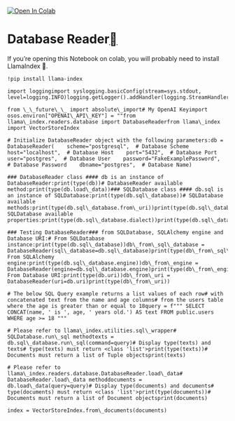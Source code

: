 [![Open In Colab](https://colab.research.google.com/assets/colab-badge.svg)](https://colab.research.google.com/github/jerryjliu/llama_index/blob/main/docs/examples/data_connectors/DatabaseReaderDemo.ipynb)

Database Reader[](#database-reader "Permalink to this heading")
================================================================

If you’re opening this Notebook on colab, you will probably need to install LlamaIndex 🦙.


```
!pip install llama-index
```

```
import loggingimport syslogging.basicConfig(stream=sys.stdout, level=logging.INFO)logging.getLogger().addHandler(logging.StreamHandler(stream=sys.stdout))
```

```
from \_\_future\_\_ import absolute\_import# My OpenAI Keyimport osos.environ["OPENAI\_API\_KEY"] = ""from llama\_index.readers.database import DatabaseReaderfrom llama\_index import VectorStoreIndex
```

```
# Initialize DatabaseReader object with the following parameters:db = DatabaseReader(    scheme="postgresql",  # Database Scheme    host="localhost",  # Database Host    port="5432",  # Database Port    user="postgres",  # Database User    password="FakeExamplePassword",  # Database Password    dbname="postgres",  # Database Name)
```

```
### DatabaseReader class #### db is an instance of DatabaseReader:print(type(db))# DatabaseReader available method:print(type(db.load\_data))### SQLDatabase class #### db.sql is an instance of SQLDatabase:print(type(db.sql\_database))# SQLDatabase available methods:print(type(db.sql\_database.from\_uri))print(type(db.sql\_database.get\_single\_table\_info))print(type(db.sql\_database.get\_table\_columns))print(type(db.sql\_database.get\_usable\_table\_names))print(type(db.sql\_database.insert\_into\_table))print(type(db.sql\_database.run\_sql))# SQLDatabase available properties:print(type(db.sql\_database.dialect))print(type(db.sql\_database.engine))
```

```
### Testing DatabaseReader### from SQLDatabase, SQLAlchemy engine and Database URI:# From SQLDatabase instance:print(type(db.sql\_database))db\_from\_sql\_database = DatabaseReader(sql\_database=db.sql\_database)print(type(db\_from\_sql\_database))# From SQLAlchemy engine:print(type(db.sql\_database.engine))db\_from\_engine = DatabaseReader(engine=db.sql\_database.engine)print(type(db\_from\_engine))# From Database URI:print(type(db.uri))db\_from\_uri = DatabaseReader(uri=db.uri)print(type(db\_from\_uri))
```

```
# The below SQL Query example returns a list values of each row# with concatenated text from the name and age columns# from the users table where the age is greater than or equal to 18query = f""" SELECT CONCAT(name, ' is ', age, ' years old.') AS text FROM public.users WHERE age >= 18 """
```

```
# Please refer to llama\_index.utilities.sql\_wrapper# SQLDatabase.run\_sql methodtexts = db.sql\_database.run\_sql(command=query)# Display type(texts) and texts# type(texts) must return <class 'list'>print(type(texts))# Documents must return a list of Tuple objectsprint(texts)
```

```
# Please refer to llama\_index.readers.database.DatabaseReader.load\_data# DatabaseReader.load\_data methoddocuments = db.load\_data(query=query)# Display type(documents) and documents# type(documents) must return <class 'list'>print(type(documents))# Documents must return a list of Document objectsprint(documents)
```

```
index = VectorStoreIndex.from\_documents(documents)
```
